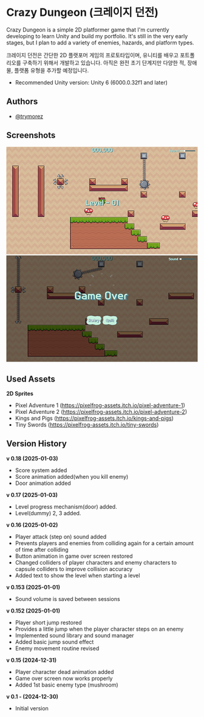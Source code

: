 
# Crazy Dungeon (크레이지 던전)

Crazy Dungeon is a simple 2D platformer game that I'm currently developing to learn Unity and build my portfolio. It's still in the very early stages, but I plan to add a variety of enemies, hazards, and platform types.

크레이지 던전은 간단한 2D 플랫포머 게임의 프로토타입이며, 유니티를 배우고 포트폴리오를 구축하기 위해서 개발하고 있습니다. 아직은 완전 초기 단계지만 다양한 적, 장애물, 플랫폼 유형을 추가할 예정입니다.

- Recommended Unity version: Unity 6 (6000.0.32f1 and later)




## Authors

- [@trymorez](https://www.github.com/trymorez)




## Screenshots

![screenshot](ScreenShot/screenshot01.png)
![screenshot](ScreenShot/screenshot02.png)


## Used Assets

**2D Sprites**
- Pixel Adventure 1 (https://pixelfrog-assets.itch.io/pixel-adventure-1)
- Pixel Adventure 2 (https://pixelfrog-assets.itch.io/pixel-adventure-2)
- Kings and Pigs (https://pixelfrog-assets.itch.io/kings-and-pigs)
- Tiny Swords (https://pixelfrog-assets.itch.io/tiny-swords)


## Version History

**v 0.18 (2025-01-03)**
- Score system added
- Score animation added(when you kill enemy)
- Door animation added

**v 0.17 (2025-01-03)**
- Level progress mechanism(door) added.
- Level(dummy) 2, 3 added.

**v 0.16 (2025-01-02)**
- Player attack (step on) sound added
- Prevents players and enemies from colliding again for a certain amount of time after colliding
- Button animation in game over screen restored
- Changed colliders of player characters and enemy characters to capsule colliders to improve collision accuracy
- Added text to show the level when starting a level

**v 0.153 (2025-01-01)**
- Sound volume is saved between sessions

**v 0.152 (2025-01-01)**
- Player short jump restored
- Provides a little jump when the player character steps on an enemy
- Implemented sound library and sound manager
- Added basic jump sound effect
- Enemy movement routine revised

**v 0.15 (2024-12-31)**
* Player character dead animation added
* Game over screen now works properly
* Added 1st basic enemy type (mushroom)


**v 0.1 - (2024-12-30)**
- Initial version
